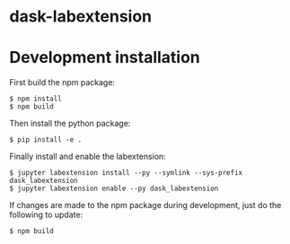 # dask-labextension

# Development installation

First build the npm package:

```
$ npm install
$ npm build
```

Then install the python package:

```
$ pip install -e .
```

Finally install and enable the labextension:

```
$ jupyter labextension install --py --symlink --sys-prefix dask_labextension
$ jupyter labextension enable --py dask_labextension
```

If changes are made to the npm package during development, just do the following
to update:

```
$ npm build
```
